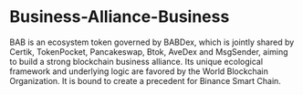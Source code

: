 # Business-Alliance-Business
BAB is an ecosystem token governed by BABDex, which is jointly shared by Certik, TokenPocket, Pancakeswap, Btok, AveDex and MsgSender, aiming to build a strong blockchain business alliance. Its unique ecological framework and underlying logic are favored by the World Blockchain Organization. It is bound to create a precedent for Binance Smart Chain. 
